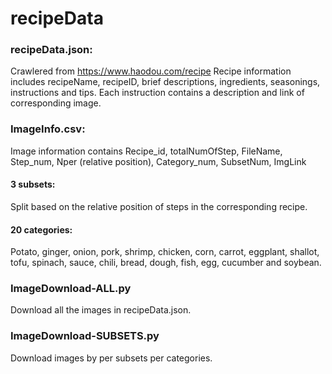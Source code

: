 # recipeData

### recipeData.json:
Crawlered from https://www.haodou.com/recipe
Recipe information includes recipeName, recipeID, brief descriptions, ingredients, seasonings, instructions and tips.
Each instruction contains a description and link of corresponding image.

### ImageInfo.csv:
Image information contains Recipe_id, totalNumOfStep, FileName, Step_num, Nper (relative position), Category_num, SubsetNum, ImgLink
#### 3 subsets:
Split based on the relative position of steps in the corresponding recipe.

#### 20 categories:
Potato, ginger, onion, pork, shrimp, chicken, corn, carrot, eggplant, shallot, tofu, spinach, sauce, chili, bread, dough, fish, egg, cucumber and soybean.


### ImageDownload-ALL.py
Download all the images in recipeData.json.

### ImageDownload-SUBSETS.py
Download images by per subsets per categories.
